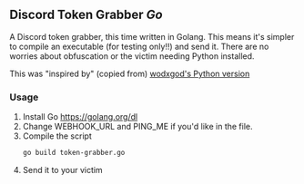 ## Discord Token Grabber *Go*

A Discord token grabber, this time written in Golang. This means it's simpler to compile an executable (for testing only!!) and send it. There are no worries about obfuscation or the victim needing Python installed.

This was "inspired by" (copied from) [wodxgod's Python version](https://github.com/wodxgod/Discord-Token-Grabber)


### Usage
1. Install Go https://golang.org/dl
2. Change WEBHOOK_URL and PING_ME if you'd like in the file.
3. Compile the script
    ```sh
    go build token-grabber.go
    ```
4. Send it to your victim
